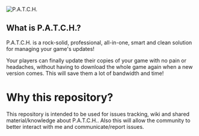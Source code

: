 ![P.A.T.C.H.](https://github.com/manhunterita/P.A.T.C.H./blob/master/patch_logo_shaded.png)
## What is P.A.T.C.H.?
P.A.T.C.H. is a rock-solid, professional, all-in-one, smart and clean solution for managing your game's updates!

Your players can finally update their copies of your game with no pain or headaches, without having to download the whole game again when a new version comes. This will save them a lot of bandwidth and time!

# Why this repository?
This repository is intended to be used for issues tracking, wiki and shared material/knowledge about P.A.T.C.H.. Also this will allow the community to better interact with me and communicate/report issues.
